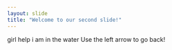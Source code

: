 ```yaml
---
layout: slide
title: "Welcome to our second slide!"
---
```

girl help i am in the water
Use the left arrow to go back!
